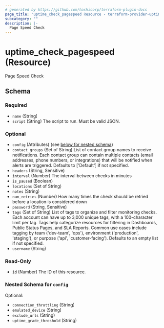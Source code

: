 ```yaml
---
# generated by https://github.com/hashicorp/terraform-plugin-docs
page_title: "uptime_check_pagespeed Resource - terraform-provider-uptime"
subcategory: ""
description: |-
  Page Speed Check
---
```


# uptime_check_pagespeed (Resource)

Page Speed Check



<!-- schema generated by tfplugindocs -->
## Schema

### Required

- `name` (String)
- `script` (String) The script to run. Must be valid JSON.

### Optional

- `config` (Attributes) (see [below for nested schema](#nestedatt--config))
- `contact_groups` (Set of String) List of contact group names to receive notifications. 
Each contact group can contain multiple contacts (email addresses, phone numbers, or integrations) 
that will be notified when alerts are triggered. Defaults to ['Default'] if not specified.
- `headers` (String, Sensitive)
- `interval` (Number) The interval between checks in minutes
- `is_paused` (Boolean)
- `locations` (Set of String)
- `notes` (String)
- `num_retries` (Number) How many times the check should be retried before a location is considered down
- `password` (String, Sensitive)
- `tags` (Set of String) List of tags to organize and filter monitoring checks. 
Each account can have up to 3,000 unique tags, with a 100-character limit per tag. 
Tags help categorize resources for filtering in Dashboards, Public Status Pages, and SLA Reports. 
Common use cases include tagging by team ('dev-team', 'ops'), environment ('production', 'staging'), 
or purpose ('api', 'customer-facing'). Defaults to an empty list if not specified.
- `username` (String)

### Read-Only

- `id` (Number) The ID of this resource.

<a id="nestedatt--config"></a>
### Nested Schema for `config`

Optional:

- `connection_throttling` (String)
- `emulated_device` (String)
- `exclude_urls` (String)
- `uptime_grade_threshold` (String)

